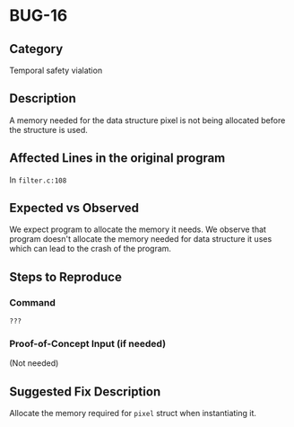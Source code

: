# BUG-16
## Category
Temporal safety vialation

## Description

A memory needed for the data structure pixel is not being allocated before the structure is used.

## Affected Lines in the original program
In `filter.c:108`

## Expected vs Observed
We expect program to allocate the memory it needs. We observe that program doesn't allocate the memory needed for data structure it uses which can lead to the crash of the program.

## Steps to Reproduce

### Command

```
???
```
### Proof-of-Concept Input (if needed)
(Not needed)

## Suggested Fix Description
Allocate the memory required for `pixel` struct when instantiating it.
